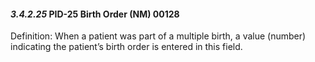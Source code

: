#### *3.4.2.25* PID-25 Birth Order (NM) 00128

Definition: When a patient was part of a multiple birth, a value (number) indicating the patient’s birth order is entered in this field.
